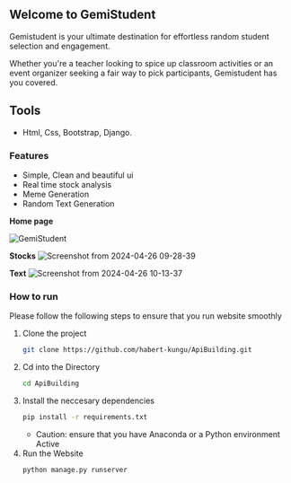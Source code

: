 ## Welcome to GemiStudent
Gemistudent is your ultimate destination for effortless random student selection and engagement.

Whether you're a teacher looking to spice up classroom activities or an event organizer seeking a fair way to pick participants, Gemistudent has you covered.
## Tools
- Html, Css, Bootstrap, Django.
### Features
- Simple, Clean and beautiful ui
- Real time stock analysis
- Meme Generation
- Random Text Generation
  
**Home page**

![GemiStudent](https://github.com/habert-kungu/ApiBuilding/assets/147383053/a9466ef3-9540-4e58-a407-10d03137aca2)

**Stocks**
![Screenshot from 2024-04-26 09-28-39](https://github.com/habert-kungu/ApiBuilding/assets/147383053/fe216d41-9826-473f-98c1-c5899448a4fd)

**Text**
![Screenshot from 2024-04-26 10-13-37](https://github.com/habert-kungu/ApiBuilding/assets/147383053/a03bcb58-9a79-4614-9cdf-5f4a8fe0d6fb)

### How to run
Please follow the following steps to ensure that you run website smoothly
1. Clone the project
   ```bash
   git clone https://github.com/habert-kungu/ApiBuilding.git
   ```
2. Cd into the Directory
   ```bash
   cd ApiBuilding
   ```
3. Install the neccesary dependencies
   ```bash
   pip install -r requirements.txt
   ```
   - Caution:
       ensure that you have Anaconda or a Python environment Active
4. Run the Website
   ```bash
   python manage.py runserver
   ```
   
